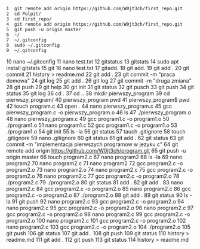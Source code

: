     1  git remote add origin https://github.com/W0jt3ch/first_repo.git
    2  cd Pulpit/
    3  cd first_repo/
    4  git remote add origin https://github.com/W0jt3ch/first_repo.git
    5  git push -u origin master
    6  ~/
    7  ~/.gitconfig
    8  sudo ~/.gitconfig
    9  ~/.gitconfig
   10  nano ~/.gitconfig
   11  nano test.txt 
   12  gitstatus
   13  gitstats
   14  sudo apt install gitstats
   15  git
   16  nano test.txt 
   17  gitadd.
   18  git add.
   19  git add .
   20  git commit 
   21  history > readme.md
   22  git add .
   23  git commit -m "praca domowa"
   24  git log
   25  git add .
   26  git log
   27  git commit -m "druga zmiana"
   28  git push
   29  git help
   30  git init 
   31  git status 
   32  git pusch
   33  git push
   34  git status
   35  git log
   36  cd .
   37  cd ..
   38  mkdir pierwszy_program
   39  cd pierwszy_program/
   40  pierwszy_program pwd
   41  pierwszy_program$ pwd
   42  touch program.c
   43  open .
   44  nano pierwszy_program.c
   45  gcc pierwszy_program.c -o pierwszy_program.o
   46  ls
   47  ./pierwszy_program.o
   48  nano pierwszy_program.c
   49  gcc program1.c -o program1.o
   50  ./program1.o
   51  nano program1.c
   52  gcc program1.c -o program1.o
   53  ./program1.o
   54  git init
   55  ls -la
   56  git status 
   57  tauch .gitignore
   58  touch .gitignore
   59  nano .gitignore 
   60  git status 
   61  git add .
   62  git status 
   63  git commit -m "implementacja pierwszych programow w jezyku c"
   64  git remote add origin https://github.com/W0jt3ch/program.git
   65  git push -u origin master
   66  touch program2.c
   67  nano program2
   68  ls -la
   69  nano program2
   70  nano program2.c
   71  nano program2
   72  gcc program2.c -o program2.o
   73  nano program2.o
   74  nano program2.c
   75  gcc program2.c -o program2.o
   76  nano program2.c
   77  gcc program2.c -o program2.o
   78  ./program2.c
   79  ./program2.o
   80  git status 
   81  add .
   82  git add .
   83  nano program2.c
   84  gcc program2.c -o program2.o
   85  nano program2.c
   86  gcc program2.c -o program2.o
   87  ./program2.o
   88  git add .
   89  git status 
   90  ls -la
   91  git push 
   92  nano program2.c
   93  gcc program2.c -o program2.o
   94  nano program2.c
   95  gcc program2.c -o program2.o
   96  nano program2.c
   97  gcc program2.c -o program2.o
   98  nano program2.c
   99  gcc program2.c -o program2.o
  100  nano program2.c
  101  gcc program2.c -o program2.o
  102  nano program2.c
  103  gcc program2.c -o program2.o
  104  ./program2.o
  105  git push 
  106  git status 
  107  git add .
  108  git push 
  109  git status 
  110  history > readme.md
  111  git add .
  112  git push 
  113  git status 
  114  history > readme.md
